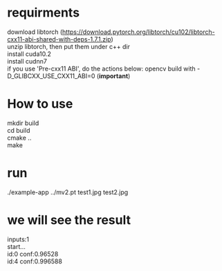 # requirments  
download libtorch (https://download.pytorch.org/libtorch/cu102/libtorch-cxx11-abi-shared-with-deps-1.7.1.zip)  
unzip libtorch, then put them under c++ dir  
install cuda10.2  
install cudnn7  
if you use 'Pre-cxx11 ABI', do the actions below:
  opencv build with -D_GLIBCXX_USE_CXX11_ABI=0 (**important**)  
# How to use
mkdir build  
cd build  
cmake ..  
make  
# run
./example-app ../mv2.pt test1.jpg test2.jpg  
# we will see the result
inputs:1  
start...  
id:0 conf:0.96528  
id:4 conf:0.996588  
